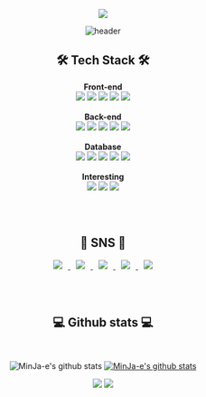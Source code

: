 <!-- 새로 도입할 것 https://80000coding.oopy.io/865f4b2a-5198-49e8-a173-0f893a4fed45 -->

<div align="center">

<a href="https://hits.seeyoufarm.com"><img src="https://hits.seeyoufarm.com/api/count/incr/badge.svg?url=https%3A%2F%2Fgithub.com%2FMinJa-e&count_bg=%23494949&title_bg=%23868686&icon=&icon_color=%23FF0000&title=hits&edge_flat=false"/></a>
  
<!-- 참고 https://hits.seeyoufarm.com/ -->
  
<!--참고-->
![header](https://capsule-render.vercel.app/api?type=waving&color=gradient&height=300&section=header&text=MinJa-e&fontSize=70)

<h2>🛠 Tech Stack 🛠</h2>
  
  <!-- 아이콘 참고 https://simpleicons.org/ 에서 찾아서 로고명 집어넣으면 됨-->

  <b>Front-end </b><br>
  <img src="https://img.shields.io/badge/HTML5-E34F26?style=flat-square&logo=HTML5&logoColor=white"/>
  <img src="https://img.shields.io/badge/CSS3-F68212?style=flat-square&logo=CSS3&logoColor=white"/>
  <img src="https://img.shields.io/badge/JavaScript-BD8B13?style=flat-square&logo=JavaScript&logoColor=white"/>
  <img src="https://img.shields.io/badge/jQuery-0769AD?style=flat-square&logo=jQuery&logoColor=white"/>
  <img src="https://img.shields.io/badge/Bootstrap-7952B3?style=flat-square&logo=Bootstrap&logoColor=white"/>
  <br><br>
  <b>Back-end </b><br>
  <img src="https://img.shields.io/badge/Java-007396?style=flat-square&logo=Java&logoColor=white"/>
  <img src="https://img.shields.io/badge/Spring-6DB33F?style=flat-square&logo=Spring&logoColor=white"/>
  <img src="https://img.shields.io/badge/Spring Boot-6DB33F?style=flat-square&logo=SpringBoot&logoColor=white"/>
  <img src="https://img.shields.io/badge/Thymeleaf-005F0F?style=flat-square&logo=Thymeleaf&logoColor=white"/>
  <img src="https://img.shields.io/badge/Firebase-FFCA28?style=flat-square&logo=Firebase&logoColor=white"/>
  <br><br>
  <b>Database </b><br>
  <img src="https://img.shields.io/badge/MySQL-4479A1?style=flat-square&logo=MySQL&logoColor=white"/>
  <img src="https://img.shields.io/badge/MariaDB-003545?style=flat-square&logo=MariaDB&logoColor=white"/>
  <img src="https://img.shields.io/badge/Oracle-F80000?style=flat-square&logo=Oracle&logoColor=white"/>
  <img src="https://img.shields.io/badge/JPA-59666C?style=flat-square&logo=&logoColor=white"/>
  <img src="https://img.shields.io/badge/MyBatis-59666C?style=flat-square&logo=&logoColor=white"/>
  <br><br>
  <b>Interesting </b><br>
  <img src="https://img.shields.io/badge/Python-3776AB?style=flat-square&logo=Python&logoColor=white"/>
  <img src="https://img.shields.io/badge/Selenium-43B02A?style=flat-square&logo=Selenium&logoColor=white"/>
  <img src="https://img.shields.io/badge/Vue.js-4FC08D?style=flat-square&logo=Vue.js&logoColor=white"/>
  
  <!-- 스택 다이어트용

  <br>
  <img src="https://img.shields.io/badge/Eclipse-2C2255?style=flat-square&logo=Eclipse IDE&logoColor=white"/>
  <img src="https://img.shields.io/badge/IntelliJ-000000?style=flat-square&logo=IntelliJ IDEA&logoColor=white"/>
  <img src="https://img.shields.io/badge/VSC-007ACC?style=flat-square&logo=Visual Studio Code&logoColor=white"/>

  <br>
  <img src="https://img.shields.io/badge/Windows-0078D6?style=flat-square&logo=Windows&logoColor=white"/>
  <img src="https://img.shields.io/badge/Linux-FCC624?style=flat-square&logo=Linux&logoColor=white"/>
  <img src="https://img.shields.io/badge/Ubuntu-E95420?style=flat-square&logo=Ubuntu&logoColor=white"/>

  <br>
  <img src="https://img.shields.io/badge/Git-F05032?style=flat-square&logo=Git&logoColor=white"/>
  <img src="https://img.shields.io/badge/GitHub-181717?style=flat-square&logo=GitBook&logoColor=white"/>
  <img src="https://img.shields.io/badge/Notion-000000?style=flat-square&logo=Notion&logoColor=white"/>

  <br>
  <img src="https://img.shields.io/badge/npm-CB3837?style=flat-square&logo=npm&logoColor=white"/>
  <img src="https://img.shields.io/badge/Talend-FF6D70?style=flat-square&logo=Talend&logoColor=white"/>
  <img src="https://img.shields.io/badge/Yarn-2C8EBB?style=flat-square&logo=Yarn&logoColor=white"/>

-->
  
<!-- 복사용
  <img src="https://img.shields.io/badge/이름-배경색?style=flat-square&logo=아이콘&logoColor=white"/>
-->
  
<!-- 로고 메모용
Adobe After Effects #9999FF
Adobe Illustrator #FF9A00
Adobe Lightroom #31A8FF
Adobe Photoshop #31A8FF
Adobe Premiere Pro #9999FF
Amazon AWS #232F3E
Apache #D22128
Apache Tomcat #F8DC75
Bootstrap-7952B3
CKEditor 4 #0287D0
CodePen #000000
CodeSandbox #000000
Disqus #2E9FFF
Eclipse IDE-2C2255
Hibernate-59666C
Git #F05032
GitBook #3884FF
GitHub #181717
Google AdSense #4285F4
Google Analytics #E37400
Google Fonts #4285F4
Gradle #02303A
IntelliJ IDEA-000000
JSON #000000
jQuery-0769AD
Kakao #FFCD00
KakaoTalk #FFCD00
Linux-FCC624
MariaDB #003545
MariaDB Foundation #1F305F
Microsoft Excel #217346
Microsoft PowerPoint #B7472A
Naver #03C75A
Notion #000000
npm-CB3837
Oracle-F80000
Red Hat-EE0000
Python-3776AB
Selenium-43B02A
Spring-6DB33F
Stack Overflow #F58025
Thymeleaf-005F0F
Talend-FF6D70
Ubuntu-E95420
Visual Studio Code-007ACC
Vue.js-4FC08D
Windows-0078D6
Yarn-2C8EBB
YouTube #FF0000

아이콘 없는 거 대체
Vue ->

-->
  
  <!--어도비

  <br>
  <img src="https://img.shields.io/badge/Adobe After Effects-9999FF?style=flat-square&logo=Adobe After Effects&logoColor=white"/>
  <img src="https://img.shields.io/badge/Adobe Illustrator-FF9A00?style=flat-square&logo=Adobe Illustrator&logoColor=white"/>
  <img src="https://img.shields.io/badge/Adobe Lightroom-31A8FF?style=flat-square&logo=Adobe Lightroom&logoColor=white"/>
  <img src="https://img.shields.io/badge/Adobe Photoshop-31A8FF?style=flat-square&logo=Adobe Photoshop&logoColor=white"/>
  <img src="https://img.shields.io/badge/Adobe Premiere Pro-9999FF?style=flat-square&logo=Adobe Premiere Pro&logoColor=white"/>

-->
  
  <br><br>
  
  <h2>🧸 SNS 🧸</h2>

<a href="https://instagram.com/minjae._.95">
    <img 
        src="http://img.shields.io/badge/-Instagram-black?style=flat&logo=Instagram&link=https://www.instagram.com/minjae._.95/"
        style="height : auto; margin-left : 10px; margin-right : 10px;"/>
</a>

<a href="https://ja-e.tistory.com/">
    <img 
        src="http://img.shields.io/badge/-Tistory Blog-black?style=flat&logo=Teradata&link=https://ja-e.tistory.com/"
        style="height : auto; margin-left : 10px; margin-right : 10px;"/>
</a>

<a href="https://github.com/MinJa-e">
    <img 
        src="http://img.shields.io/badge/-Github-black?style=flat&logo=GitHub&link=https://github.com/MinJa-e"
        style="height : auto; margin-left : 10px; margin-right : 10px;"/>
                                                                       </a>

<a href="https://app.gitbook.com/s/T4YaAAaO92CW4fAuhzBq/">
    <img 
        src="http://img.shields.io/badge/-GitBook-black?style=flat&logo=GitBook&link=https://app.gitbook.com/s/T4YaAAaO92CW4fAuhzBq/"
        style="height : auto; margin-left : 10px; margin-right : 10px;"/>
</a>

<a href="https://open.kakao.com/o/sJTVzVQd">
    <img 
        src="http://img.shields.io/badge/-KaKaoTalk-black?style=flat&logo=KakaoTalk&link=https://open.kakao.com/o/sJTVzVQd"
        style="height : auto; margin-left : 10px; margin-right : 10px;"/>
</a>
  
  
  
<!-- 참고  https://shields.io/category/social  -->
  
  <br><br>

<h2>💻 Github stats 💻</h2>
  
  <br>
  
![MinJa-e's github stats](https://github-readme-stats.vercel.app/api?username=MinJa-e&show_icons=true)
[![MinJa-e's github stats](https://github-readme-stats.vercel.app/api/top-langs/?username=MinJa-e&show_icons=true&hide_border=true&title_color=004386&icon_color=004386&layout=compact)](https://github.com/sujeong-jang-creator)
  
<img src="https://img.shields.io/github/followers/MinJa-e?label=Follow">
  
<img src="https://img.shields.io/github/stars/MinJa-e?affiliations=OWNER%2CCOLLABORATOR">

<br> 
  
  <!-- 참고 https://github.com/anuraghazra/github-readme-stats -->

</div>

<!-- 복사용

<br>

<div align="center">

  

</div>

-->

<!--
### Hi there 👋

**MinJa-e/Minja-e** is a ✨ _special_ ✨ repository because its `README.md` (this file) appears on your GitHub profile.

Here are some ideas to get you started:

- 🔭 I’m currently working on ...
- 🌱 I’m currently learning ...
- 👯 I’m looking to collaborate on ...
- 🤔 I’m looking for help with ...
- 💬 Ask me about ...
- 📫 How to reach me: ...
- 😄 Pronouns: ...
- ⚡ Fun fact: ...
-->
